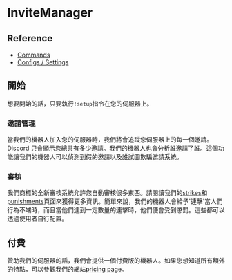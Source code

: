# InviteManager

## Reference

- [Commands](/zh-TW/reference/commands.md)
- [Configs / Settings](/zh-TW/reference/settings.md)

## 開始

想要開始的話，只要執行`!setup`指令在您的伺服器上。

### 邀請管理

當我們的機器人加入您的伺服器時，我們將會追蹤您伺服器上的每一個邀請。Discord 只會顯示您總共有多少邀請。我們的機器人也會分析誰邀請了誰。這個功能讓我們的機器人可以偵測到假的邀請以及誰試圖欺騙邀請系統。

### 審核

我們商標的全新審核系統允許您自動審核很多東西。請閱讀我們的[strikes](/zh-TW/modules/moderation/strikes.md)和[punishments](/zh-TW/modules/moderation/punishments.md)頁面來獲得更多資訊。簡單來說，我們的機器人會給予'連擊'當人們行為不端時，而且當他們達到一定數量的連擊時，他們便會受到懲罰。這些都可以透過使用者自行配置。

## 付費

贊助我們的伺服器的話，我們會提供一個付費版的機器人。如果您想知道所有額外的特點，可以參觀我們的網站[pricing page](/zh-TW/premium/features.md)。

